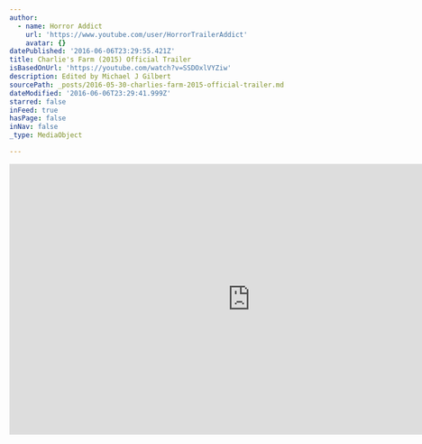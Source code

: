 ```yaml
---
author:
  - name: Horror Addict
    url: 'https://www.youtube.com/user/HorrorTrailerAddict'
    avatar: {}
datePublished: '2016-06-06T23:29:55.421Z'
title: Charlie's Farm (2015) Official Trailer
isBasedOnUrl: 'https://youtube.com/watch?v=SSDOxlVYZiw'
description: Edited by Michael J Gilbert
sourcePath: _posts/2016-05-30-charlies-farm-2015-official-trailer.md
dateModified: '2016-06-06T23:29:41.999Z'
starred: false
inFeed: true
hasPage: false
inNav: false
_type: MediaObject

---
```

<iframe src="https://cdn.embedly.com/widgets/media.html?src=https%3A%2F%2Fwww.youtube.com%2Fembed%2FSSDOxlVYZiw%3Ffeature%3Doembed&amp;url=http%3A%2F%2Fwww.youtube.com%2Fwatch%3Fv%3DSSDOxlVYZiw&amp;image=https%3A%2F%2Fi.ytimg.com%2Fvi%2FSSDOxlVYZiw%2Fhqdefault.jpg&amp;key=b7d04c9b404c499eba89ee7072e1c4f7&amp;type=text%2Fhtml&amp;schema=youtube" width="854" height="480" scrolling="no" frameborder="0" allowfullscreen="" style=""></iframe>